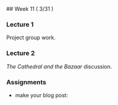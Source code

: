 <div class="week">

<div class="week_heading" markdown="1">
## Week 11 ( 3/31 )
</div>


<div class="column_materials"  markdown="1">



### Lecture 1 

Project group work. 


### Lecture 2

_The Cathedral and the Bazaar_ discussion. 

</div>

<div class="column_assign"  markdown="1">




### Assignments

- make your blog post:

</div>
</div>
